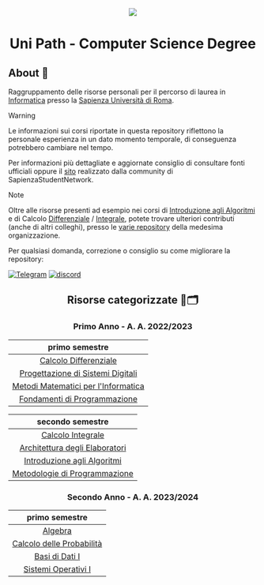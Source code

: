 <div align="center">
	<img src="https://media.salonedellostudente.it/app/uploads/2020/07/16134905/sapienza-roma-logo-01.png"> </img>

# Uni Path - Computer Science Degree

</div>

## About 🔎

Raggruppamento delle risorse personali per il percorso di laurea in [Informatica](https://corsidilaurea.uniroma1.it/it/corso/2022/29923/home) presso la [Sapienza Università di Roma](https://www.uniroma1.it/).

> [!WARNING]  
> Le informazioni sui corsi riportate in questa repository riflettono la personale esperienza in un dato momento temporale, di conseguenza potrebbero cambiare nel tempo.
>
> Per informazioni più dettagliate e aggiornate consiglio di consultare fonti ufficiali oppure il [sito](https://sapienzastudents.net/informatica/) realizzato dalla community di SapienzaStudentNetwork.

> [!NOTE]  
> Oltre alle risorse presenti ad esempio nei corsi di [Introduzione agli Algoritmi](./Primo%20Anno/Secondo%20Semestre/Introduzione%20agli%20Algoritmi) e di Calcolo [Differenziale](./Primo%20Anno/Primo%20Semestre/Calcolo%20Differenziale) / [Integrale](./Primo%20Anno/Secondo%20Semestre/Calcolo%20Integrale), potete trovare ulteriori contributi (anche di altri colleghi), presso le [varie repository](https://github.com/SapienzaStudentsNetwork) della medesima organizzazione.
>
> Per qualsiasi domanda, correzione o consiglio su come migliorare la repository:
>
>[![Telegram](https://img.shields.io/badge/Telegram-2CA5E0?style=for-the-badge&logo=telegram&logoColor=white)](https://t.me/FeddyLix17)
[![discord](https://img.shields.io/badge/Discord-7289DA?style=for-the-badge&logo=discord&logoColor=white)](https://discordapp.com/users/315821724639821829)

<div align="center">

## Risorse categorizzate 📖🗂️

### Primo Anno - A. A. 2022/2023

| primo semestre |
| :---: |
| [Calcolo Differenziale](./Primo%20Anno/Primo%20Semestre/Calcolo%20Differenziale) |
| [Progettazione di Sistemi Digitali](./Primo%20Anno/Primo%20Semestre/Progettazione%20di%20Sistemi%20Digitali) |
| [Metodi Matematici per l'Informatica](./Primo%20Anno/Primo%20Semestre/Metodi%20Matematici%20per%20l'informatica) |
| [Fondamenti di Programmazione](./Primo%20Anno/Primo%20Semestre/Fondamenti%20di%20programmazione) |

| secondo semestre |
| :---: |
| [Calcolo Integrale](./Primo%20Anno/Secondo%20Semestre/Calcolo%20Integrale) |
| [Architettura degli Elaboratori](./Primo%20Anno/Secondo%20Semestre/Architettura%20degli%20Elaboratori) |
| [Introduzione agli Algoritmi](./Primo%20Anno/Secondo%20Semestre/Introduzione%20agli%20Algoritmi) |
| [Metodologie di Programmazione](./Primo%20Anno/Secondo%20Semestre/Metodologie%20di%20Programmazione) |

### Secondo Anno - A. A. 2023/2024

| primo semestre |
| :---: |
| [Algebra](./Secondo%20Anno/Primo%20Semestre/Algebra) |
| [Calcolo delle Probabilità](./Secondo%20Snno/Primo%20Semestre/Calcolo%20delle%20Probabilità/) |
| [Basi di Dati I](./Secondo%20Anno/Primo%20Semestre/Basi%20di%20Dati%20I) |
| [Sistemi Operativi I](./Secondo%20Anno/Primo%20Semestre/Sistemi%20Operativi%20I) |

</div>
